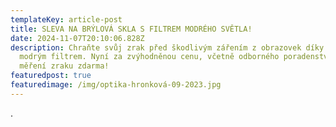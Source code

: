 ```yaml
---
templateKey: article-post
title: SLEVA NA BRÝLOVÁ SKLA S FILTREM MODRÉHO SVĚTLA!
date: 2024-11-07T20:10:06.828Z
description: Chraňte svůj zrak před škodlivým zářením z obrazovek díky sklům s
  modrým filtrem. Nyní za zvýhodněnou cenu, včetně odborného poradenství a
  měření zraku zdarma!
featuredpost: true
featuredimage: /img/optika-hronková-09-2023.jpg
---
```

.